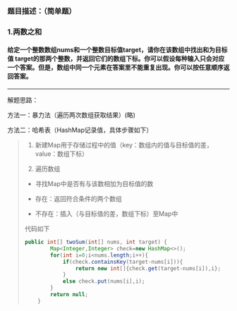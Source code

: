 ### 题目描述：（简单题）

### 1.两数之和

#### 给定一个整数数组nums和一个整数目标值target，请你在该数组中找出和为目标值 target的那两个整数，并返回它们的数组下标。你可以假设每种输入只会对应一个答案。但是，数组中同一个元素在答案里不能重复出现。你可以按任意顺序返回答案。

---

解题思路：

方法一：暴力法（遍历两次数组获取结果）(略)

方法二：哈希表（HashMap记录值，具体步骤如下）

> 1. 新建Map用于存储过程中的值（key：数组内的值与目标值的差，value：数组下标）
> 
> 2. 遍历数组
> - 寻找Map中是否有与该数相加为目标值的数
> 
> - 存在：返回符合条件的两个数组
> 
> - 不存在：插入（与目标值的差，数组下标）至Map中
> 
> 代码如下
> 
> ```java
> public int[] twoSum(int[] nums, int target) {
>         Map<Integer,Integer> check=new HashMap<>();
>         for(int i=0;i<nums.length;i++){
>             if(check.containsKey(target-nums[i])){
>                 return new int[]{check.get(target-nums[i]),i};
>             }
>             else check.put(nums[i],i);
>         }
>         return null;
>     }
> ```
